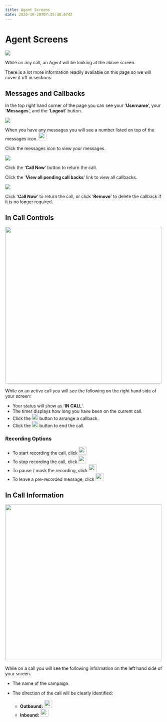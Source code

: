 ```yaml
---
title: Agent Screens
date: 2020-10-20T07:35:40.674Z
---
```

# Agent Screens

![](/images/clouddial_agent_overview.png)

While on any call, an Agent will be looking at the above screen.

There is a lot more information readily available on this page so we will cover it off in sections.

## Messages and Callbacks

In the top right hand corner of the page you can see your '**Username**', your '**Messages**', and the '**Logout**' button.

![](/images/clouddial_agent_messages.png)

When you have any messages you will see a number listed on top of the messages icon. <img style="width: 25px; height: 25px;" src="/images/clouddial_messages_icon.png">

Click the messages icon to view your messages.

![](/images/clouddial_agent_messages_dropdown.png)

Click the '**Call Now**' button to return the call.

Click the '**View all pending call backs**' link to view all callbacks.

![](/images/clouddial_agent_messages_pages.png)

Click '**Call Now**' to return the call, or click '**Remove**' to delete the callback if it is no longer required.

## In Call Controls

<img style="width: 500px; height: auto;" src="/images/clouddial_incall_controls.png">

While on an active call you will see the following on the right hand side of your screen:

* Your status will show as '**IN CALL**'.
* The timer displays how long you have been on the current call.
* Click the <img style="width: auto; height: 20px;" src="/images/clouddial_callback_button.png"> button to arrange a callback.
* Click the <img style="width: auto; height: 20px;" src="/images/clouddial_endcall_button.png"> button to end the call.

### Recording Options

* To start recording the call, click <img style="width: auto; height: 25px;" src="/images/clouddial_start_recording.png">
* To stop recording the call, click <img style="width: auto; height: 25px;" src="/images/clouddial_stop_recording.png">
* To pause / mask the recording, click <img style="width: auto; height: 25px;" src="/images/clouddial_pause_recording.png">
* To leave a pre-recorded message, click <img style="width: auto; height: 25px;" src="/images/clouddial_leave_voicemail.png">

## In Call Information

<img style="width: 500px; height: auto;" src="/images/clouddial_call_info.png">

While on a call you will see the following information on the left hand side of your screen.

* The name of the campaign.
* The direction of the call will be clearly identified:

  * **Outbound:** <img style="width: auto; height: 25px;" src="/images/clouddial_outbound_call_icon.png">
  * **Inbound:** <img style="width: auto; height: 25px;" src="/images/clouddial_inbound_call_icon.png"> 

